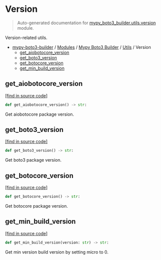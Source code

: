 # Version

> Auto-generated documentation for [mypy_boto3_builder.utils.version](https://github.com/vemel/mypy_boto3_builder/blob/main/mypy_boto3_builder/utils/version.py) module.

Version-related utils.

- [mypy-boto3-builder](../../README.md#mypy_boto3_builder) / [Modules](../../MODULES.md#mypy-boto3-builder-modules) / [Mypy Boto3 Builder](../index.md#mypy-boto3-builder) / [Utils](index.md#utils) / Version
    - [get_aiobotocore_version](#get_aiobotocore_version)
    - [get_boto3_version](#get_boto3_version)
    - [get_botocore_version](#get_botocore_version)
    - [get_min_build_version](#get_min_build_version)

## get_aiobotocore_version

[[find in source code]](https://github.com/vemel/mypy_boto3_builder/blob/main/mypy_boto3_builder/utils/version.py#L31)

```python
def get_aiobotocore_version() -> str:
```

Get aiobotocore package version.

## get_boto3_version

[[find in source code]](https://github.com/vemel/mypy_boto3_builder/blob/main/mypy_boto3_builder/utils/version.py#L24)

```python
def get_boto3_version() -> str:
```

Get boto3 package version.

## get_botocore_version

[[find in source code]](https://github.com/vemel/mypy_boto3_builder/blob/main/mypy_boto3_builder/utils/version.py#L17)

```python
def get_botocore_version() -> str:
```

Get botocore package version.

## get_min_build_version

[[find in source code]](https://github.com/vemel/mypy_boto3_builder/blob/main/mypy_boto3_builder/utils/version.py#L10)

```python
def get_min_build_version(version: str) -> str:
```

Get min version build version by setting micro to 0.
